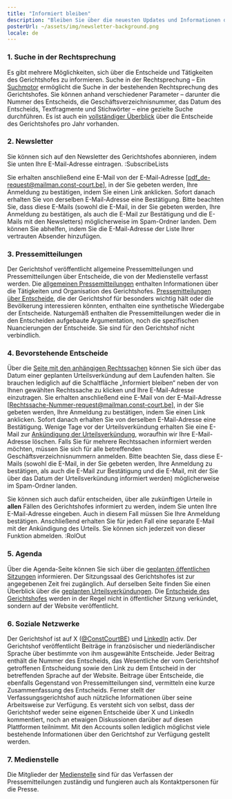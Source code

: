 ```yaml
---
title: "Informiert bleiben"
description: "Bleiben Sie über die neuesten Updates und Informationen des Gerichts informiert."
posterUrl: ~/assets/img/newsletter-background.png
locale: de
---
```


### 1\. Suche in der Rechtsprechung
Es gibt mehrere Möglichkeiten, sich über die Entscheide und Tätigkeiten des Gerichtshofes zu informieren. Suche in der Rechtsprechung – Ein [Suchmotor](/de/search/judgment) ermöglicht die Suche in der bestehenden Rechtsprechung des Gerichtshofes. Sie können anhand verschiedener Parameter – darunter die Nummer des Entscheids, die Geschäftsverzeichnisnummer, das Datum des Entscheids, Textfragmente und Stichwörter – eine gezielte Suche durchführen. Es ist auch ein [vollständiger Überblick](/de/judgments) über die Entscheide des Gerichtshofes pro Jahr vorhanden. 

### 2\. Newsletter 
Sie können sich auf den Newsletter des Gerichtshofes abonnieren, indem Sie unten Ihre E-Mail-Adresse eintragen.
:SubscribeLists

Sie erhalten anschließend eine E-Mail von der E-Mail-Adresse [pdf_de-request@mailman.const-court.be], in der Sie gebeten werden, Ihre Anmeldung zu bestätigen, indem Sie einen Link anklicken. Sofort danach erhalten Sie von derselben E-Mail-Adresse eine Bestätigung. Bitte beachten Sie, dass diese E-Mails (sowohl die E-Mail, in der Sie gebeten werden, Ihre Anmeldung zu bestätigen, als auch die E-Mail zur Bestätigung und die E-Mails mit den Newsletters) möglicherweise im Spam-Ordner landen. Dem können Sie abhelfen, indem Sie die E-Mail-Adresse der Liste Ihrer vertrauten Absender hinzufügen.

### 3\. Pressemitteilungen 

Der Gerichtshof veröffentlicht allgemeine Pressemitteilungen und Pressemitteilungen über Entscheide, die von der Medienstelle verfasst werden. Die [allgemeinen Pressemitteilungen](/de/media/general-press-releases) enthalten Informationen über die Tätigkeiten und Organisation des Gerichtshofes. [Pressemitteilungen über Entscheide](/de/media/press-releases-concerning-the-judgments?with-archive=true), die der Gerichtshof für besonders wichtig hält oder die Bevölkerung interessieren könnten, enthalten eine synthetische Wiedergabe der Entscheide. Naturgemäß enthalten die Pressemitteilungen weder die in den Entscheiden aufgebaute Argumentation, noch die spezifischen Nuancierungen der Entscheide. Sie sind für den Gerichtshof nicht verbindlich.

### 4\. Bevorstehende Entscheide 
Über die [Seite mit den anhängigen Rechtssachen](/de/judgments/pending-cases) können Sie sich über das Datum einer geplanten Urteilsverkündung auf dem Laufenden halten. Sie brauchen lediglich auf die Schaltfläche „Informiert bleiben“ neben der von Ihnen gewählten Rechtssache zu klicken und Ihre E-Mail-Adresse einzutragen. Sie erhalten anschließend eine E-Mail von der E-Mail-Adresse [Rechtssache-Nummer-request@mailman.const-court.be], in der Sie gebeten werden, Ihre Anmeldung zu bestätigen, indem Sie einen Link anklicken. Sofort danach erhalten Sie von derselben E-Mail-Adresse eine Bestätigung. Wenige Tage vor der Urteilsverkündung erhalten Sie eine E-Mail zur [Ankündigung der Urteilsverkündung](/de/judgments/upcoming), woraufhin wir Ihre E-Mail-Adresse löschen. Falls Sie für mehrere Rechtssachen informiert werden möchten, müssen Sie sich für alle betreffenden Geschäftsverzeichnisnummern anmelden. Bitte beachten Sie, dass diese E-Mails (sowohl die E-Mail, in der Sie gebeten werden, Ihre Anmeldung zu bestätigen, als auch die E-Mail zur Bestätigung und die E-Mail, mit der Sie über das Datum der Urteilsverkündung informiert werden) möglicherweise im Spam-Ordner landen.

Sie können sich auch dafür entscheiden, über alle zukünftigen Urteile in **allen** Fällen des Gerichtshofes informiert zu werden, indem Sie unten Ihre E-Mail-Adresse eingeben. Auch in diesem Fall müssen Sie Ihre Anmeldung bestätigen. Anschließend erhalten Sie für jeden Fall eine separate E-Mail mit der Ankündigung des Urteils. Sie können sich jederzeit von dieser Funktion abmelden.
:RolOut

### 5\. Agenda
Über die Agenda-Seite können Sie sich über die [geplanten öffentlichen Sitzungen](/de/agenda#Öffentliche%20Sitzung) informieren. Der Sitzungssaal des Gerichtshofes ist zur angegebenen Zeit frei zugänglich. Auf derselben Seite finden Sie einen Überblick über die [geplanten Urteilsverkündungen](/de/agenda#Rechtsprechung). Die [Entscheide des Gerichtshofes](/de/judgments) werden in der Regel nicht in öffentlicher Sitzung verkündet, sondern auf der Website veröffentlicht. 

### 6\. Soziale Netzwerke

Der Gerichtshof ist auf X (<a href="https://x.com/ConstCourtBE" aria-label="Klicken Sie hier, um zur X-Seite des Verfassungsgerichts zu gelangen" target="blank">@ConstCourtBE</a>) und <a href="https://be.linkedin.com/company/constitutional-court-of-belgium" aria-label="Klicken Sie hier, um zur LinkedIn-Seite des Verfassungsgerichts zu gelangen" target="blank">LinkedIn</a> activ. Der Gerichtshof veröffentlicht Beiträge in französischer und niederländischer Sprache über bestimmte von ihm ausgewählte Entscheide. Jeder Beitrag enthält die Nummer des Entscheids, das Wesentliche der vom Gerichtshof getroffenen Entscheidung sowie den Link zu dem Entscheid in der betreffenden Sprache auf der Website. Beitrage über Entscheide, die ebenfalls Gegenstand von Pressemitteilungen sind, vermitteln eine kurze Zusammenfassung des Entscheids. Ferner stellt der Verfassungsgerichtshof auch nützliche Informationen über seine Arbeitsweise zur Verfügung. Es versteht sich von selbst, dass der Gerichtshof weder seine eigenen Entscheide über X und LinkedIn kommentiert, noch an etwaigen Diskussionen darüber auf diesen Plattformen teilnimmt. Mit den Accounts sollen lediglich möglichst viele bestehende Informationen über den Gerichtshof zur Verfügung gestellt werden.
 
### 7\. Medienstelle 
Die Mitglieder der [Medienstelle](/de/media) sind für das Verfassen der Pressemitteilungen zuständig und fungieren auch als Kontaktpersonen für die Presse.
